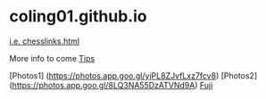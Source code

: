 # coling01.github.io

[i.e. chesslinks.html](https://coling01.github.io/chesslinks.html)

More info to come
[Tips](https://coling01.github.io/tips.md)

[Photos1] (https://photos.app.goo.gl/yjPL8ZJvfLxz7fcv8)
[Photos2] (https://photos.app.goo.gl/8LQ3NA55DzATVNd9A)
[Fuji](https://coling01.github.io/Fuji.MOV)
  
  
  
 
  
